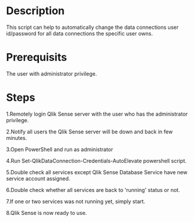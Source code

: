 # Description
This script can help to automatically change the data connections user id/password for all data connections the specific user owns.

# Prerequisits
The user with administrator privilege.

# Steps
1.Remotely login Qlik Sense server with the user who has the administrator privilege.

2.Notify all users the Qlik Sense server will be down and back in few minutes.

3.Open PowerShell and run as administrator

4.Run Set-QlikDataConnection-Credentials-AutoElevate powershell script.

5.Double check all services except Qlik Sense Database Service have new service account assigned.

6.Double check whether all services are back to 'running' status or not.

7.If one or two services was not running yet, simply start.

8.Qlik Sense is now ready to use.
